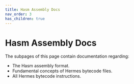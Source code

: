 ```yaml
---
title: Hasm Assembly Docs
nav_order: 3
has_children: true
---
```


# Hasm Assembly Docs

The subpages of this page contain documentation regarding:

* The Hasm assembly format.
* Fundamental concepts of Hermes bytecode files.
* All Hermes bytecode instructions.
